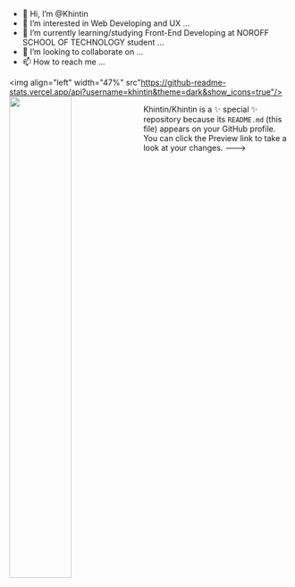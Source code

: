 - 👋 Hi, I’m @Khintin
- 👀 I’m interested in Web Developing and UX ...
- 🌱 I’m currently learning/studying Front-End Developing at NOROFF SCHOOL OF TECHNOLOGY student ...
- 💞️ I’m looking to collaborate on ...
- 📫 How to reach me ...

<img align="left" width="47%" src"https://github-readme-stats.vercel.app/api?username=khintin&theme=dark&show_icons=true"/>
<img align="left" width="47%"  src="https://github-readme-stats.vercel.app/api/top-langs/?username=khintin&layout=compact"/>

Khintin/Khintin is a ✨ special ✨ repository because its `README.md` (this file) appears on your GitHub profile.
You can click the Preview link to take a look at your changes.
--->
